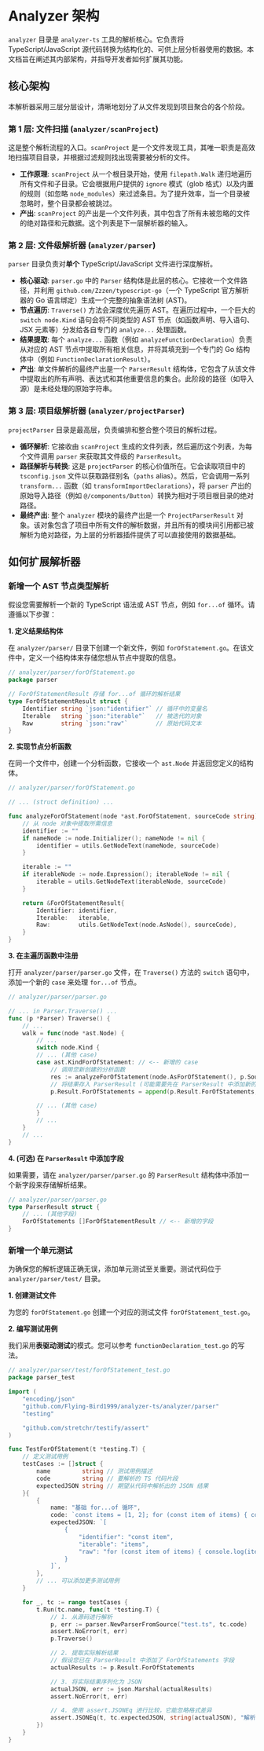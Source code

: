 # Analyzer 架构

`analyzer` 目录是 `analyzer-ts` 工具的解析核心。它负责将 TypeScript/JavaScript 源代码转换为结构化的、可供上层分析器使用的数据。本文档旨在阐述其内部架构，并指导开发者如何扩展其功能。

## 核心架构

本解析器采用三层分层设计，清晰地划分了从文件发现到项目聚合的各个阶段。

### 第 1 层: 文件扫描 (`analyzer/scanProject`)

这是整个解析流程的入口。`scanProject` 是一个文件发现工具，其唯一职责是高效地扫描项目目录，并根据过滤规则找出现需要被分析的文件。

- **工作原理**: `scanProject` 从一个根目录开始，使用 `filepath.Walk` 递归地遍历所有文件和子目录。它会根据用户提供的 `ignore` 模式（glob 格式）以及内置的规则（如忽略 `node_modules`）来过滤条目。为了提升效率，当一个目录被忽略时，整个目录都会被跳过。
- **产出**: `scanProject` 的产出是一个文件列表，其中包含了所有未被忽略的文件的绝对路径和元数据。这个列表是下一层解析器的输入。

### 第 2 层: 文件级解析器 (`analyzer/parser`)

`parser` 目录负责对**单个** TypeScript/JavaScript 文件进行深度解析。

- **核心驱动**: `parser.go` 中的 `Parser` 结构体是此层的核心。它接收一个文件路径，并利用 `github.com/Zzzen/typescript-go`（一个 TypeScript 官方解析器的 Go 语言绑定）生成一个完整的抽象语法树 (AST)。
- **节点遍历**: `Traverse()` 方法会深度优先遍历 AST。在遍历过程中，一个巨大的 `switch node.Kind` 语句会将不同类型的 AST 节点（如函数声明、导入语句、JSX 元素等）分发给各自专门的 `analyze...` 处理函数。
- **结果提取**: 每个 `analyze...` 函数（例如 `analyzeFunctionDeclaration`）负责从对应的 AST 节点中提取所有相关信息，并将其填充到一个专门的 Go 结构体中（例如 `FunctionDeclarationResult`）。
- **产出**: 单文件解析的最终产出是一个 `ParserResult` 结构体，它包含了从该文件中提取出的所有声明、表达式和其他重要信息的集合。此阶段的路径（如导入源）是未经处理的原始字符串。

### 第 3 层: 项目级解析器 (`analyzer/projectParser`)

`projectParser` 目录是最高层，负责编排和整合整个项目的解析过程。

- **循环解析**: 它接收由 `scanProject` 生成的文件列表，然后遍历这个列表，为每个文件调用 `parser` 来获取其文件级的 `ParserResult`。
- **路径解析与转换**: 这是 `projectParser` 的核心价值所在。它会读取项目中的 `tsconfig.json` 文件以获取路径别名（`paths` alias）。然后，它会调用一系列 `transform...` 函数（如 `transformImportDeclarations`），将 `parser` 产出的原始导入路径（例如 `@/components/Button`）转换为相对于项目根目录的绝对路径。
- **最终产出**: 整个 `analyzer` 模块的最终产出是一个 `ProjectParserResult` 对象。该对象包含了项目中所有文件的解析数据，并且所有的模块间引用都已被解析为绝对路径，为上层的分析器插件提供了可以直接使用的数据基础。

## 如何扩展解析器

### 新增一个 AST 节点类型解析

假设您需要解析一个新的 TypeScript 语法或 AST 节点，例如 `for...of` 循环。请遵循以下步骤：

**1. 定义结果结构体**

在 `analyzer/parser/` 目录下创建一个新文件，例如 `forOfStatement.go`。在该文件中，定义一个结构体来存储您想从节点中提取的信息。

```go
// analyzer/parser/forOfStatement.go
package parser

// ForOfStatementResult 存储 for...of 循环的解析结果
type ForOfStatementResult struct {
    Identifier string `json:"identifier"` // 循环中的变量名
    Iterable   string `json:"iterable"`   // 被迭代的对象
    Raw        string `json:"raw"`        // 原始代码文本
}
```

**2. 实现节点分析函数**

在同一个文件中，创建一个分析函数，它接收一个 `ast.Node` 并返回您定义的结构体。

```go
// analyzer/parser/forOfStatement.go

// ... (struct definition) ...

func analyzeForOfStatement(node *ast.ForOfStatement, sourceCode string) *ForOfStatementResult {
    // 从 node 对象中提取所需信息
    identifier := ""
    if nameNode := node.Initializer(); nameNode != nil {
        identifier = utils.GetNodeText(nameNode, sourceCode)
    }

    iterable := ""
    if iterableNode := node.Expression(); iterableNode != nil {
        iterable = utils.GetNodeText(iterableNode, sourceCode)
    }

    return &ForOfStatementResult{
        Identifier: identifier,
        Iterable:   iterable,
        Raw:        utils.GetNodeText(node.AsNode(), sourceCode),
    }
}
```

**3. 在主遍历函数中注册**

打开 `analyzer/parser/parser.go` 文件，在 `Traverse()` 方法的 `switch` 语句中，添加一个新的 `case` 来处理 `for...of` 节点。

```go
// analyzer/parser/parser.go

// ... in Parser.Traverse() ...
func (p *Parser) Traverse() {
    // ...
    walk = func(node *ast.Node) {
        // ...
        switch node.Kind {
        // ... (其他 case)
        case ast.KindForOfStatement: // <-- 新增的 case
            // 调用您新创建的分析函数
            res := analyzeForOfStatement(node.AsForOfStatement(), p.SourceCode)
            // 将结果存入 ParserResult (可能需要先在 ParserResult 中添加新的字段)
            p.Result.ForOfStatements = append(p.Result.ForOfStatements, *res)

        // ... (其他 case)
        }
        // ...
    }
    // ...
}
```

**4. (可选) 在 `ParserResult` 中添加字段**

如果需要，请在 `analyzer/parser/parser.go` 的 `ParserResult` 结构体中添加一个新字段来存储解析结果。

```go
// analyzer/parser/parser.go
type ParserResult struct {
    // ... (其他字段)
    ForOfStatements []ForOfStatementResult // <-- 新增的字段
}
```

### 新增一个单元测试

为确保您的解析逻辑正确无误，添加单元测试至关重要。测试代码位于 `analyzer/parser/test/` 目录。

**1. 创建测试文件**

为您的 `forOfStatement.go` 创建一个对应的测试文件 `forOfStatement_test.go`。

**2. 编写测试用例**

我们采用**表驱动测试**的模式。您可以参考 `functionDeclaration_test.go` 的写法。

```go
// analyzer/parser/test/forOfStatement_test.go
package parser_test

import (
    "encoding/json"
    "github.com/Flying-Bird1999/analyzer-ts/analyzer/parser"
    "testing"

    "github.com/stretchr/testify/assert"
)

func TestForOfStatement(t *testing.T) {
    // 定义测试用例
    testCases := []struct {
        name         string // 测试用例描述
        code         string // 要解析的 TS 代码片段
        expectedJSON string // 期望从代码中解析出的 JSON 结果
    }{
        {
            name: "基础 for...of 循环",
            code: `const items = [1, 2]; for (const item of items) { console.log(item); }`,
            expectedJSON: `[
                {
                    "identifier": "const item",
                    "iterable": "items",
                    "raw": "for (const item of items) { console.log(item); }"
                }
            ]`,
        },
        // ... 可以添加更多测试用例
    }

    for _, tc := range testCases {
        t.Run(tc.name, func(t *testing.T) {
            // 1. 从源码进行解析
            p, err := parser.NewParserFromSource("test.ts", tc.code)
            assert.NoError(t, err)
            p.Traverse()

            // 2. 提取实际解析结果
            // 假设您已在 ParserResult 中添加了 ForOfStatements 字段
            actualResults := p.Result.ForOfStatements

            // 3. 将实际结果序列化为 JSON
            actualJSON, err := json.Marshal(actualResults)
            assert.NoError(t, err)

            // 4. 使用 assert.JSONEq 进行比较，它能忽略格式差异
            assert.JSONEq(t, tc.expectedJSON, string(actualJSON), "解析结果与预期不符")
        })
    }
}
```
